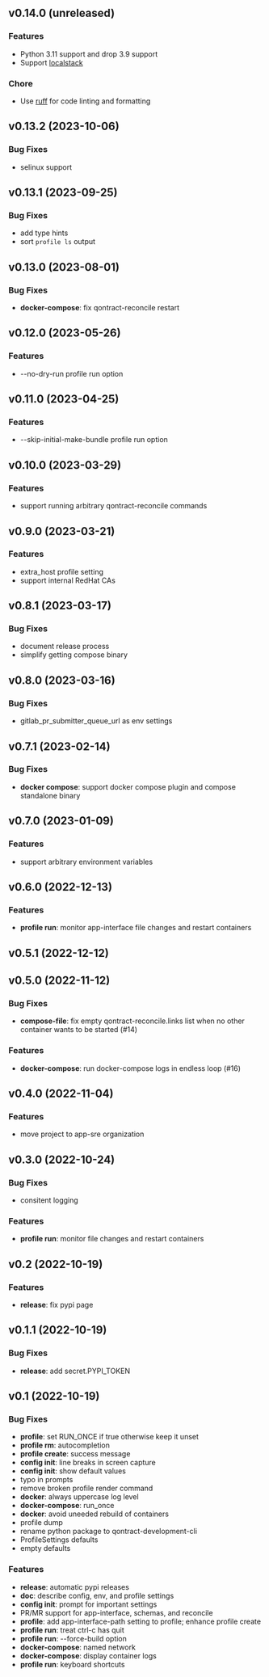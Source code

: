 ## v0.14.0 (unreleased)

### Features

- Python 3.11 support and drop 3.9 support
- Support [localstack](https://github.com/localstack/localstack)

### Chore

- Use [ruff](https://docs.astral.sh/ruff/) for code linting and formatting

## v0.13.2 (2023-10-06)

### Bug Fixes

- selinux support

## v0.13.1 (2023-09-25)

### Bug Fixes

- add type hints
- sort `profile ls` output

## v0.13.0 (2023-08-01)

### Bug Fixes

- **docker-compose**: fix qontract-reconcile restart

## v0.12.0 (2023-05-26)

### Features

- --no-dry-run profile run option

## v0.11.0 (2023-04-25)

### Features

- --skip-initial-make-bundle profile run option

## v0.10.0 (2023-03-29)

### Features

- support running arbitrary qontract-reconcile commands

## v0.9.0 (2023-03-21)

### Features

- extra_host profile setting
- support internal RedHat CAs

## v0.8.1 (2023-03-17)

### Bug Fixes

- document release process
- simplify getting compose binary

## v0.8.0 (2023-03-16)

### Bug Fixes

- gitlab_pr_submitter_queue_url as env settings

## v0.7.1 (2023-02-14)

### Bug Fixes

- **docker compose**: support docker compose plugin and compose standalone binary

## v0.7.0 (2023-01-09)

### Features

- support arbitrary environment variables

## v0.6.0 (2022-12-13)

### Features

- **profile run**: monitor app-interface file changes and restart containers

## v0.5.1 (2022-12-12)

## v0.5.0 (2022-11-12)

### Bug Fixes

- **compose-file**: fix empty qontract-reconcile.links list when no other container wants to be started (#14)

### Features

- **docker-compose**: run docker-compose logs in endless loop (#16)

## v0.4.0 (2022-11-04)

### Features

- move project to app-sre organization

## v0.3.0 (2022-10-24)

### Bug Fixes

- consitent logging

### Features

- **profile run**: monitor file changes and restart containers

## v0.2 (2022-10-19)

### Features

- **release**: fix pypi page

## v0.1.1 (2022-10-19)

### Bug Fixes

- **release**: add secret.PYPI_TOKEN

## v0.1 (2022-10-19)

### Bug Fixes

- **profile**: set RUN_ONCE if true otherwise keep it unset
- **profile rm**: autocompletion
- **profile create**: success message
- **config init**: line breaks in screen capture
- **config init**: show default values
- typo in prompts
- remove broken profile render command
- **docker**: always uppercase log level
- **docker-compose**: run_once
- **docker**: avoid uneeded rebuild of containers
- profile dump
- rename python package to qontract-development-cli
- ProfileSettings defaults
- empty defaults

### Features

- **release**: automatic pypi releases
- **doc**: describe config, env, and profile settings
- **config init**: prompt for important settings
- PR/MR support for app-interface, schemas, and reconcile
- **profile**: add app-interface-path setting to profile; enhance profile create
- **profile run**: treat ctrl-c has quit
- **profile run**: --force-build option
- **docker-compose**: named network
- **docker-compose**: display container logs
- **profile run**: keyboard shortcuts
